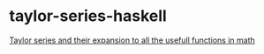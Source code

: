 # taylor-series-haskell

[Taylor series and their expansion to all the usefull functions in math]("https://www.mathsisfun.com/algebra/taylor-series.html")


